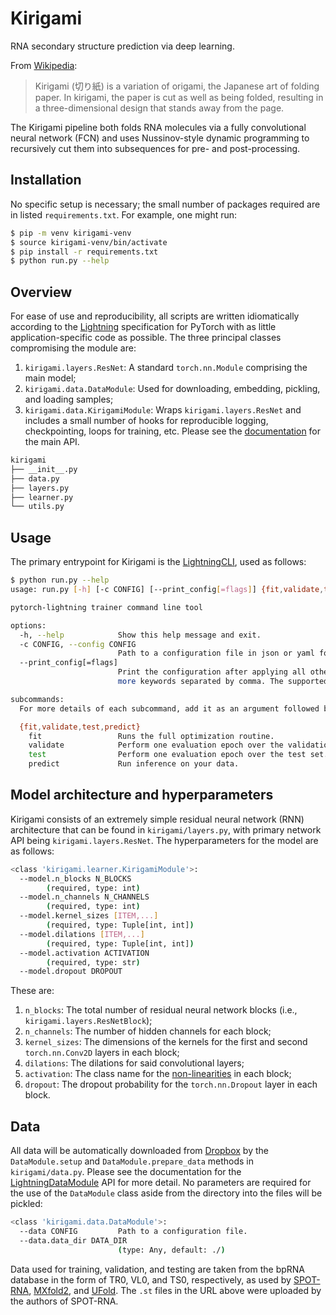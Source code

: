 # Kirigami

RNA secondary structure prediction via deep learning.

From [Wikipedia](https://en.wikipedia.org/wiki/Kirigami):

> Kirigami (切り紙) is a variation of origami, the Japanese art of folding paper. In kirigami, the paper is cut as well as being folded, resulting in a three-dimensional design that stands away from the page.

The Kirigami pipeline both folds RNA molecules via a fully convolutional neural network (FCN) and uses Nussinov-style dynamic programming to recursively cut them into subsequences for pre- and post-processing.

## Installation
No specific setup is necessary; the small number of packages required are in listed `requirements.txt`. For example, one might run:
```bash
$ pip -m venv kirigami-venv
$ source kirigami-venv/bin/activate
$ pip install -r requirements.txt
$ python run.py --help
```

## Overview

For ease of use and reproducibility, all scripts are written idiomatically according to the [Lightning](https://www.pytorchlightning.ai) specification for PyTorch with as little application-specific code as possible. The three principal classes compromising the module are:

1. `kirigami.layers.ResNet`: A standard `torch.nn.Module` comprising the main model;
2. `kirigami.data.DataModule`: Used for downloading, embedding, pickling, and loading samples;
3. `kirigami.data.KirigamiModule`: Wraps `kirigami.layers.ResNet` and includes a small number of hooks for reproducible logging, checkpointing, loops for training, etc. Please see the [documentation](https://lightning.ai/docs/pytorch/stable/common/lightning_module.html) for the main API.

```bash
kirigami
├── __init__.py
├── data.py
├── layers.py
├── learner.py
└── utils.py
```

## Usage

The primary entrypoint for Kirigami is the [LightningCLI](https://pytorch-lightning.readthedocs.io/en/1.6.5/common/lightning_cli.html), used as follows:

```bash
$ python run.py --help
usage: run.py [-h] [-c CONFIG] [--print_config[=flags]] {fit,validate,test,predict} ...

pytorch-lightning trainer command line tool

options:
  -h, --help            Show this help message and exit.
  -c CONFIG, --config CONFIG
                        Path to a configuration file in json or yaml format.
  --print_config[=flags]
                        Print the configuration after applying all other arguments and exit. The optional flags customizes the output and are one or
                        more keywords separated by comma. The supported flags are: comments, skip_default, skip_null.

subcommands:
  For more details of each subcommand, add it as an argument followed by --help.

  {fit,validate,test,predict}
    fit                 Runs the full optimization routine.
    validate            Perform one evaluation epoch over the validation set.
    test                Perform one evaluation epoch over the test set.
    predict             Run inference on your data.
```

## Model architecture and hyperparameters

Kirigami consists of an extremely simple residual neural network (RNN) architecture that can be found in `kirigami/layers.py`, with primary network API being `kirigami.layers.ResNet`. The hyperparameters for the model are as follows:

```bash
<class 'kirigami.learner.KirigamiModule'>:
  --model.n_blocks N_BLOCKS
  		(required, type: int)
  --model.n_channels N_CHANNELS
  		(required, type: int)
  --model.kernel_sizes [ITEM,...]
  		(required, type: Tuple[int, int])
  --model.dilations [ITEM,...]
  		(required, type: Tuple[int, int])
  --model.activation ACTIVATION
  		(required, type: str)
  --model.dropout DROPOUT
```

These are:
1. `n_blocks`: The total number of residual neural network blocks (i.e., `kirigami.layers.ResNetBlock`);
2. `n_channels`: The number of hidden channels for each block;
3. `kernel_sizes`: The dimensions of the kernels for the first and second `torch.nn.Conv2D` layers in each block;
4. `dilations`: The dilations for said convolutional layers;
5. `activation`: The class name for the [non-linearities](https://pytorch.org/docs/stable/nn.html#non-linear-activations-weighted-sum-nonlinearit ) in each block;
6. `dropout`: The dropout probability for the `torch.nn.Dropout` layer in each block.

## Data

All data will be automatically downloaded from [Dropbox](https://www.dropbox.com/s/w3kc4iro8ztbf3m/bpRNA_dataset.zip) by the `DataModule.setup` and `DataModule.prepare_data` methods in `kirigami/data.py`. Please see the documentation for the [LightningDataModule](https://lightning.ai/docs/pytorch/stable/data/datamodule.html) API for more detail. No parameters are required for the use of the `DataModule` class aside from the directory into the files will be pickled:

```bash
<class 'kirigami.data.DataModule'>:
  --data CONFIG         Path to a configuration file.
  --data.data_dir DATA_DIR
                        (type: Any, default: ./)
```

Data used for training, validation, and testing are taken from the bpRNA database in the form of TR0, VL0, and TS0, respectively, as used by [SPOT-RNA](https://github.com/jaswindersingh2/SPOT-RNA), [MXfold2](https://github.com/mxfold/mxfold2), and [UFold](https://github.com/uci-cbcl/UFold). The `.st` files in the URL above were uploaded by the authors of SPOT-RNA.
